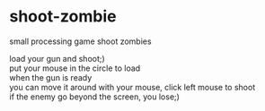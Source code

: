 # shoot-zombie
<p>small processing game shoot zombies</p>
load your gun and shoot;)
<br>
put your mouse in the circle to load
<br>
when the gun is ready
<br>
you can move it around with your mouse, click left mouse to shoot
<br>
if the enemy go beyond the screen, you lose;)
